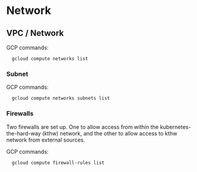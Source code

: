 # Network

## VPC / Network

GCP commands:
```
  gcloud compute networks list
```

### Subnet

GCP commands:
```
  gcloud compute networks subnets list
```

### Firewalls

Two firewalls are set up. One to allow access from within the kubernetes-the-hard-way (kthw) network, and the other to allow access to kthw network from external sources.

GCP commands:
```
  gcloud compute firewall-rules list
```